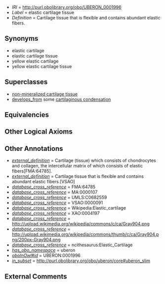  * *IRI* = http://purl.obolibrary.org/obo/UBERON_0001996
 * *Label* = elastic cartilage tissue
 * *Definition* = Cartilage tissue that is flexible and contains abundant elastic fibers.

## Synonyms

 * elastic cartilage
 * elastic cartilage tissue
 * yellow elastic cartilage
 * yellow elastic cartilage tissue

## Superclasses

 * [non-mineralized cartilage tissue](../../UBERON/89/UBERON_0011589.md)
 * [develops_from](../../RO/02/RO_0002202.md) some [cartilaginous condensation](../../UBERON/63/UBERON_0005863.md)

## Equivalencies


## Other Logical Axioms


## Other Annotations

 * *[external_definition](../../UBPROP/01/UBPROP_0000001.md)* = Cartilage (tissue) which consists of chondrocytes and collagen, the intercellular matrix of which consists of elastic fibers[FMA:64785].
 * *[external_definition](../../UBPROP/01/UBPROP_0000001.md)* = Cartilage tissue that is flexible and contains abundant elastic fibers.[VSAO]
 * *[database_cross_reference](../../ef/oboInOwl#hasDbXref.md)* = FMA:64785
 * *[database_cross_reference](../../ef/oboInOwl#hasDbXref.md)* = MA:0000107
 * *[database_cross_reference](../../ef/oboInOwl#hasDbXref.md)* = UMLS:C0682559
 * *[database_cross_reference](../../ef/oboInOwl#hasDbXref.md)* = VSAO:0000091
 * *[database_cross_reference](../../ef/oboInOwl#hasDbXref.md)* = Wikipedia:Elastic_cartilage
 * *[database_cross_reference](../../ef/oboInOwl#hasDbXref.md)* = XAO:0004197
 * *[database_cross_reference](../../ef/oboInOwl#hasDbXref.md)* = http://upload.wikimedia.org/wikipedia/commons/c/ca/Gray904.png
 * *[database_cross_reference](../../ef/oboInOwl#hasDbXref.md)* = http://upload.wikimedia.org/wikipedia/commons/thumb/c/ca/Gray904.png/200px-Gray904.png
 * *[database_cross_reference](../../ef/oboInOwl#hasDbXref.md)* = ncithesaurus:Elastic_Cartilage
 * *[has_obo_namespace](../../ce/oboInOwl#hasOBONamespace.md)* = uberon
 * *[oboInOwl#id](../../id/oboInOwl#id.md)* = UBERON:0001996
 * *[in_subset](../../et/oboInOwl#inSubset.md)* = http://purl.obolibrary.org/obo/uberon/core#uberon_slim

## External Comments

